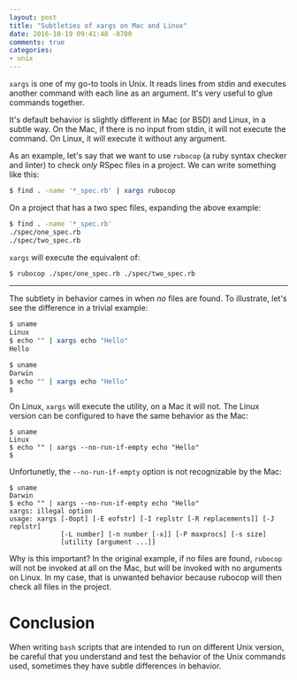 ```yaml
---
layout: post
title: "Subtleties of xargs on Mac and Linux"
date: 2016-10-19 09:41:48 -0700
comments: true
categories:
- unix
---
```


`xargs` is one of my go-to tools in Unix. It reads lines from stdin and executes another command with each line as an argument. It's very useful to glue commands together.

It's default behavior is slightly different in Mac (or BSD) and Linux, in a subtle way. On the Mac, if there is no input from stdin, it will not execute the command. On Linux, it will execute it without any argument.

As an example, let's say that we want to use `rubocop` (a ruby syntax checker and linter) to check *only* RSpec files in a project. We can write something like this:

``` bash
$ find . -name '*_spec.rb' | xargs rubocop
```

On a project that has a two spec files, expanding the above example:

``` bash
$ find . -name '*_spec.rb'
./spec/one_spec.rb
./spec/two_spec.rb
```

 `xargs` will execute the equivalent of:

 ``` bash
 $ rubocop ./spec/one_spec.rb ./spec/two_spec.rb
 ```

---

The subtlety in behavior cames in when *no* files are found. To illustrate, let's see the difference in a trivial example:

``` bash
$ uname
Linux
$ echo "" | xargs echo "Hello"
Hello
```

``` bash
$ uname
Darwin
$ echo "" | xargs echo "Hello"
$
```

On Linux, `xargs` will execute the utility, on a Mac it will not. The Linux version can be configured to have the same behavior as the Mac:

```
$ uname
Linux
$ echo "" | xargs --no-run-if-empty echo "Hello"
$
```

Unfortunetly, the `--no-run-if-empty` option is not recognizable by the Mac:

```
$ uname
Darwin
$ echo "" | xargs --no-run-if-empty echo "Hello"
xargs: illegal option
usage: xargs [-0opt] [-E eofstr] [-I replstr [-R replacements]] [-J replstr]
             [-L number] [-n number [-x]] [-P maxprocs] [-s size]
             [utility [argument ...]]
```

Why is this important? In the original example, if no files are found, `rubocop` will not be invoked at all on the Mac, but will be invoked with no arguments on Linux. In my case, that is unwanted behavior because rubocop will then check all files in the project.


# Conclusion

When writing `bash` scripts that are intended to run on different Unix version, be careful that you understand and test the behavior of the Unix commands used, sometimes they have subtle differences in behavior.
